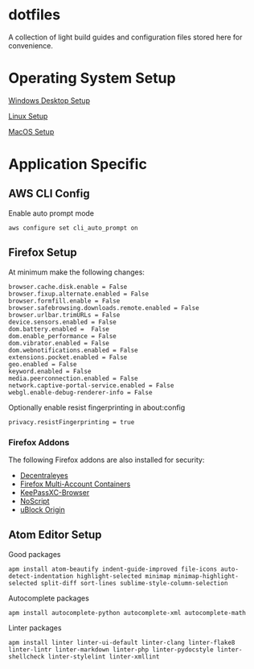 # dotfiles

A collection of light build guides and configuration files stored here for convenience.

# Operating System Setup

[Windows Desktop Setup](Windows_Desktop.md)

[Linux Setup](Linux.md)

[MacOS Setup](MacOS.md)

# Application Specific

## AWS CLI Config

Enable auto prompt mode

    aws configure set cli_auto_prompt on 

## Firefox Setup

At minimum make the following changes:

    browser.cache.disk.enable = False
    browser.fixup.alternate.enabled = False
    browser.formfill.enable = False
    browser.safebrowsing.downloads.remote.enabled = False
    browser.urlbar.trimURLs = False
    device.sensors.enabled = False
    dom.battery.enabled =  False
    dom.enable_performance = False
    dom.vibrator.enabled = False
    dom.webnotifications.enabled = False
    extensions.pocket.enabled = False
    geo.enabled = False
    keyword.enabled = False
    media.peerconnection.enabled = False
    network.captive-portal-service.enabled = False
    webgl.enable-debug-renderer-info = False

Optionally enable resist fingerprinting in about:config

    privacy.resistFingerprinting = true

### Firefox Addons

The following Firefox addons are also installed for security:

-   [Decentraleyes](https://addons.mozilla.org/en-US/firefox/addon/decentraleyes/)
-   [Firefox Multi-Account Containers](https://addons.mozilla.org/en-GB/firefox/addon/multi-account-containers/)
-   [KeePassXC-Browser](https://addons.mozilla.org/en-US/firefox/addon/keepassxc-browser/)
-   [NoScript](https://addons.mozilla.org/en-US/firefox/addon/noscript/?src=search)
-   [uBlock Origin](https://addons.mozilla.org/en-US/firefox/addon/ublock-origin/)

## Atom Editor Setup

Good packages

    apm install atom-beautify indent-guide-improved file-icons auto-detect-indentation highlight-selected minimap minimap-highlight-selected split-diff sort-lines sublime-style-column-selection

Autocomplete packages

    apm install autocomplete-python autocomplete-xml autocomplete-math

Linter packages

    apm install linter linter-ui-default linter-clang linter-flake8 linter-lintr linter-markdown linter-php linter-pydocstyle linter-shellcheck linter-stylelint linter-xmllint
